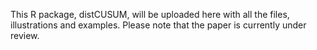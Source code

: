 This R package, distCUSUM, will be uploaded here with all the files, illustrations and examples. Please note that the paper is currently under review.
